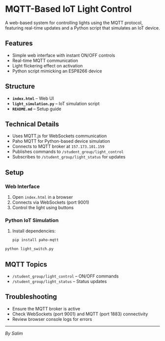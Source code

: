 # MQTT-Based IoT Light Control  

A web-based system for controlling lights using the MQTT protocol, featuring real-time updates and a Python script that simulates an IoT device.  

## Features  

- Simple web interface with instant ON/OFF controls  
- Real-time MQTT communication  
- Light flickering effect on activation  
- Python script mimicking an ESP8266 device  

## Structure  

- **`index.html`** – Web UI  
- **`light_simulation.py`** – IoT simulation script  
- **`README.md`** – Setup guide  

## Technical Details  

- Uses MQTT.js for WebSockets communication  
- Paho MQTT for Python-based device simulation  
- Connects to MQTT broker at `157.173.101.159`  
- Publishes commands to `/student_group/light_control`  
- Subscribes to `/student_group/light_status` for updates  

## Setup  

### Web Interface  

1. Open `index.html` in a browser  
2. Connects via WebSockets (port 9001)  
3. Control the light using buttons  

### Python IoT Simulation  

1. Install dependencies:  
   ```bash
   pip install paho-mqtt

```bash
python light_switch.py
```
## MQTT Topics

- `/student_group/light_control` – ON/OFF commands  
- `/student_group/light_status` – Status updates  

## Troubleshooting  

- Ensure the MQTT broker is active  
- Check WebSockets (port 9001) and MQTT (port 1883) connectivity  
- Review browser console logs for errors  

-----
*By Salim*